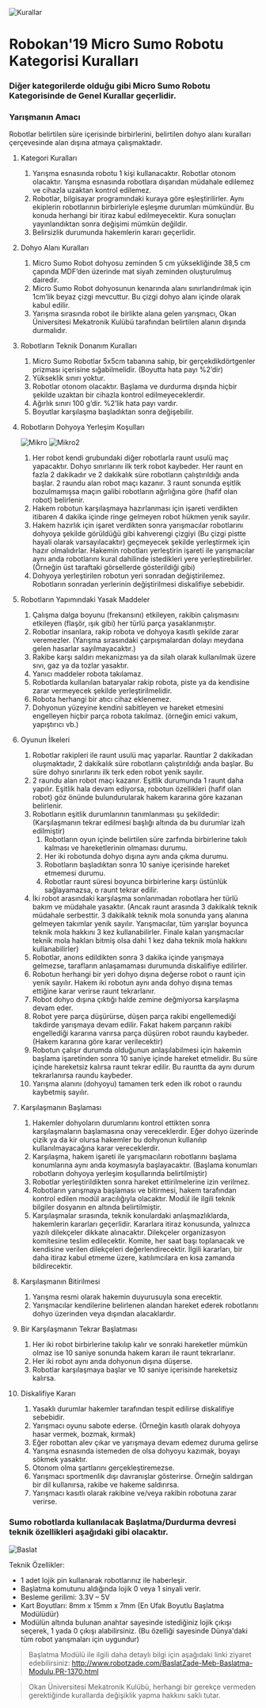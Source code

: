 ![Kurallar](img/genel.png)

# Robokan'19 Micro Sumo Robotu Kategorisi Kuralları

### Diğer kategorilerde olduğu gibi Micro Sumo Robotu Kategorisinde de Genel Kurallar geçerlidir.

### Yarışmanın Amacı
Robotlar belirtilen süre içerisinde birbirlerini, belirtilen dohyo alanı
kuralları çerçevesinde alan dışına atmaya çalışmaktadır.
1. Kategori Kuralları
      1. Yarışma esnasında robotu 1 kişi kullanacaktır. Robotlar otonom
      olacaktır. Yarışma esnasında robotlara dışarıdan müdahale edilemez
      ve cihazla uzaktan kontrol edilemez.
      2. Robotlar, bilgisayar programındaki kuraya göre eşleştirilirler. Aynı
      ekiplerin robotlarının birbirleriyle eşleşme durumları mümkündür.
      Bu konuda herhangi bir itiraz kabul edilmeyecektir. Kura sonuçları
      yayınlandıktan sonra değişimi mümkün değildir.
      3. Belirsizlik durumunda hakemlerin kararı geçerlidir.
2. Dohyo Alanı Kuralları
	1. Micro Sumo Robot dohyosu zeminden 5 cm yüksekliğinde 38,5 cm çapında MDF’den üzerinde mat siyah zeminden oluşturulmuş dairedir.
	2. Micro Sumo Robot dohyosunun kenarında alanı sınırlandırılmak için 1cm’lik beyaz çizgi mevcuttur. Bu çizgi dohyo alanı içinde olarak kabul edilir.
	3. Yarışma sırasında robot ile birlikte alana gelen yarışmacı, Okan Üniversitesi Mekatronik Kulübü tarafından belirtilen alanın dışında durmalıdır.
3. Robotların Teknik Donanım Kuralları
	1. Micro Sumo Robotlar 5x5cm tabanına sahip, bir gerçekdikdörtgenler prizması içerisine sığabilmelidir. (Boyutta hata payı %2’dir)
	2. Yükseklik sınırı yoktur.
	3. Robotlar otonom olacaktır. Başlama ve durdurma dışında hiçbir şekilde uzaktan bir cihazla kontrol edilmeyeceklerdir.
	4. Ağırlık sınırı 100 g’dir. %2’lik hata payı vardır.
	5. Boyutlar karşılaşma başladıktan sonra değişebilir.
4. Robotların Dohyoya Yerleşim Koşulları

	![Mikro](img/micro.jpg)  ![Mikro2](img/micro.jpeg)

      1. Her robot kendi grubundaki diğer robotlarla raunt usulü maç yapacaktır. Dohyo sınırlarını ilk terk robot kaybeder. Her raunt en fazla 2 dakikadır ve 2 dakikalık süre robotların çalıştırıldığı anda başlar. 2 raundu alan robot maçı kazanır. 3 raunt sonunda eşitlik bozulmamışsa maçın galibi robotların ağırlığına göre (hafif olan robot) belirlenir.
	2. Hakem robotun karşılaşmaya hazırlanması için işareti verdikten itibaren 4 dakika içinde ringe gelmeyen robot hükmen yenik sayılır.
	3. Hakem hazırlık için işaret verdikten sonra yarışmacılar robotlarını dohyoya şekilde görüldüğü gibi kahverengi çizgiyi (Bu çizgi pistte hayali olarak varsayılacaktır) geçmeyecek şekilde yerleştirmek için hazır olmalıdırlar. Hakemin robotları yerleştirin işareti ile yarışmacılar aynı anda robotlarını kural dahilinde istedikleri yere yerleştirebilirler. (Örneğin üst taraftaki görsellerde gösterildiği gibi)
	4. Dohyoya yerleştirilen robotun yeri sonradan değiştirilemez. Robotların sonradan yerlerinin değiştirilmesi diskalifiye sebebidir.
5. Robotların Yapımındaki Yasak Maddeler
	1. Çalışma dalga boyunu (frekansını) etkileyen, rakibin çalışmasını etkileyen (flaşör, ışık gibi) her türlü parça yasaklanmıştır.
	2. Robotlar insanlara, rakip robota ve dohyoya kasıtlı şekilde zarar veremezler. (Yarışma sırasındaki çarpışmalardan dolayı meydana gelen hasarlar sayılmayacaktır.)
	3. Rakibe karşı saldırı mekanizması ya da silah olarak kullanılmak üzere sıvı, gaz ya da tozlar yasaktır.
	4. Yanıcı maddeler robota takılamaz.
	5. Robotlarda kullanılan bataryalar rakip robota, piste ya da kendisine zarar vermeyecek şekilde yerleştirilmelidir.
	6. Robota herhangi bir atıcı cihaz eklenemez.
	7. Dohyonun yüzeyine kendini sabitleyen ve hareket etmesini engelleyen hiçbir parça robota takılmaz. (örneğin emici vakum, yapıştırıcı vb.)
6. Oyunun İlkeleri
	1. Robotlar rakipleri ile raunt usulü maç yaparlar. Rauntlar 2 dakikadan oluşmaktadır, 2 dakikalık süre robotların çalıştırıldığı anda başlar. Bu süre dohyo sınırlarını ilk terk eden robot yenik sayılır.
	2. 2 raundu alan robot maçı kazanır. Eşitlik durumunda 1 raunt daha yapılır. Eşitlik hala devam ediyorsa, robotun özellikleri (hafif olan robot) göz önünde bulundurularak hakem kararına göre kazanan belirlenir.
	3. Robotların eşitlik durumlarının tanımlanması şu şekildedir: (Karşılaşmanın tekrar edilmesi başlığı altında da bu durumlar izah edilmiştir)
		1. Robotların oyun içinde belirtilen süre zarfında birbirlerine takılı kalması ve hareketlerinin olmaması durumu.
		2. Her iki robotunda dohyo dışına aynı anda çıkma durumu.
		3. Robotların başladıktan sonra 10 saniye içerisinde hareket etmemesi durumu.
		4. Robotlar raunt süresi boyunca birbirlerine karşı üstünlük sağlayamazsa, o raunt tekrar edilir.
	4. İki robot arasındaki karşılaşma sonlanmadan robotlara her türlü bakım ve müdahale yasaktır. (Ancak raunt arasında 3 dakikalık teknik müdahale serbesttir. 3 dakikalık teknik mola sonunda yarış alanına gelmeyen takımlar yenik sayılır. Yarışmacılar, tüm yarışlar boyunca teknik mola hakkını 3 kez kullanabilirler. Finale kalan yarışmacılar teknik mola hakları bitmiş olsa dahi 1 kez daha teknik mola hakkını kullanabilirler)
	5. Robotlar, anons edildikten sonra 3 dakika içinde yarışmaya gelmezse, tarafların anlaşamaması durumunda diskalifiye edilirler.
	6. Robotun herhangi bir yeri dohyo dışına değerse robot o raunt için yenik sayılır. Hakem iki robotun aynı anda dohyo dışına temas ettiğine karar verirse raunt tekrarlanır.
	7. Robot dohyo dışına çıktığı halde zemine değmiyorsa karşılaşma devam eder.
	8. Robot yere parça düşürürse, düşen parça rakibi engellemediği takdirde yarışmaya devam edilir. Fakat hakem parçanın rakibi engellediği kararına varırsa parça düşüren robot raundu kaybeder. (Hakem kararına göre karar verilecektir)
	9. Robotun çalışır durumda olduğunun anlaşılabilmesi için hakemin başlama işaretinden sonra 10 saniye içinde hareket etmelidir. Bu süre içinde hareketsiz kalırsa raunt tekrar edilir. Bu rauntta da aynı durum tekrarlanırsa raundu kaybeder.
	10. Yarışma alanını (dohyoyu) tamamen terk eden ilk robot o raundu kaybetmiş sayılır.
7. Karşılaşmanın Başlaması
	1. Hakemler dohyoların durumlarını kontrol ettikten sonra karşılaşmaların başlamasına onay vereceklerdir. Eğer dohyo üzerinde çizik ya da kir olursa hakemler bu dohyonun kullanılıp kullanılmayacağına karar vereceklerdir.
	2. Karşılaşma, hakem işareti ile yarışmacıların robotlarını başlama konumlarına aynı anda koymasıyla başlayacaktır. (Başlama konumları robotların dohyoya yerleşim koşullarında belirtilmiştir)
	3. Robotlar yerleştirildikten sonra hareket ettirilmelerine izin verilmez.
	4. Robotların yarışmaya başlaması ve bitirmesi, hakem tarafından kontrol edilen modül aracılığıyla olacaktır. Modül ile ilgili teknik bilgiler dosyanın en altında belirtilmiştir.
	5. Karşılaşmalar sırasında, teknik konulardaki anlaşmazlıklarda, hakemlerin kararları geçerlidir. Kararlara itiraz konusunda, yalnızca yazılı dilekçeler dikkate alınacaktır. Dilekçeler organizasyon komitesine teslim edilecektir. Komite, her saat başı toplanacak ve kendisine verilen dilekçeleri değerlendirecektir. İlgili kararları, bir daha itiraz kabul etmeme üzere, katılımcılara en kısa zamanda bildirecektir.
8. Karşılaşmanın Bitirilmesi
	1. Yarışma resmi olarak hakemin duyurusuyla sona erecektir.
	2. Yarışmacılar kendilerine belirlenen alandan hareket ederek robotlarını dohyo üzerinden veya dışından alacaklardır.
9. Bir Karşılaşmanın Tekrar Başlatması
	1. Her iki robot birbirlerine takılıp kalır ve sonraki hareketler mümkün olmaz ise 10 saniye sonunda hakem kararı ile raunt tekrarlanır.
	2. Her iki robot aynı anda dohyonun dışına düşerse.
	3. Robotlar karşılaşmaya başlar ve 10 saniye içerisinde hareketsiz kalırsa.
10. Diskalifiye Kararı
	1. Yasaklı durumlar hakemler tarafından tespit edilirse diskalifiye sebebidir.
	2. Yarışmacı oyunu sabote ederse. (Örneğin kasıtlı olarak dohyoya hasar vermek, bozmak, kırmak)
	3. Eğer robottan alev çıkar ve yarışmaya devam edemez duruma gelirse
	4. Yarışma esnasında istemeden de olsa dohyoyu kazımak, boyayı sökmek yasaktır.
	5. Otonom olma şartlarını gerçekleştiremezse.
	6. Yarışmacı sportmenlik dışı davranışlar gösterirse. Örneğin saldırgan bir dil kullanırsa, rakibe ve hakeme saldırırsa.
	7. Yarışmacı kasıtlı olarak rakibine ve/veya rakibin robotuna zarar verirse.

### Sumo robotlarda kullanılacak Başlatma/Durdurma devresi teknik özellikleri aşağıdaki gibi olacaktır.
![Baslat](img/baslat.png)

Teknik Özellikler:

- 1 adet lojik pin kullanarak robotlarınız ile haberleşir.
- Başlatma komutunu aldığında lojik 0 veya 1 sinyali verir.
- Besleme gerilimi: 3.3V – 5V
- Kart Boyutları: 8mm x 15mm x 7mm (En Ufak Boyutlu Başlatma Modülüdür)
- Modülün altında bulunan anahtar sayesinde istediğiniz lojik çıkışı seçerek, 1 yada 0 çıkışı alabilirsiniz. (Bu özelliği sayesinde Dünya'daki tüm robot yarışmaları için uygundur)

> Başlatma Modülü ile ilgili daha detaylı bilgi için aşağıdaki linki ziyaret edebilirsiniz:
> http://www.robotzade.com/BaslatZade-Meb-Baslatma-Modulu,PR-1370.html


> Okan Üniversitesi Mekatronik Kulübü, herhangi bir gerekçe vermeden gerektiğinde kurallarda değişiklik yapma hakkını saklı tutar.


